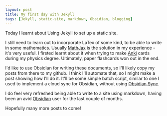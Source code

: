 ```yaml
---
layout: post
title: My first day with Jekyll
tags: [Jekyll, static-site, markdown, Obsidian, blogging]
---
```


Today I learnt about Using Jekyll to set up a static site.

I still need to learn out to incorporate LaTex of some kind, to be able to write in some mathematics. Usually [MathJax](https://www.mathjax.org/) is the solution in my experience - it's very useful. I firsted learnt about it when trying to make [Anki](https://www.mathjax.org/) cards during my physics degree. Ultimately, paper flashcards won out in the end. 

I'd like to use Obsidian for writing these documents, so I'll likely copy my posts from there to my github. I think I'll automate that, so I might make a post showing how I'll do it. It'll be some simple batch script, similar to one I used to implement a cloud sync for Obsidian, without using [Obsidian Sync](https://obsidian.md/sync).

I do feel very refreshed being able to write to a site using markdown, having been an avid [Obsidian](https://obsidian.md) user for the last couple of months. 

Hopefully many more posts to come!